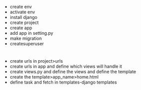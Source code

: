 - create env
- activate env
- install django
- create project
- create app
- add app in setting.py
- make migration
- createsuperuser


#
- create urls in project>urls
- create urls in app and define which views will handle it
- create views.py and define the views and define the template
- create the template>app_name>home.html
- define task and fetch in templates-django templates